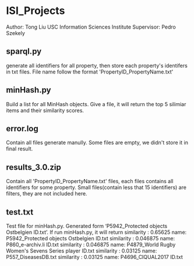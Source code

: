 # ISI_Projects
Author: Tong Liu
USC Information Sciences Institute
Supervisor: Pedro Szekely

## sparql.py
generate all identifiers for all property, then store each property's identifers in txt files.
File name follow the format 'PropertyID_PropertyName.txt'

## minHash.py
Build a list for all MinHash objects. Give a file, it will return the top 5 silimiar items and their similarity scores.

## error.log
Contain all files generate manully. Some files are empty, we didn't store it in final result.

## results_3.0.zip
Contain all 'PropertyID_PropertyName.txt' files, each files contains all identifiers for some property.
Small files(contain less that 15 identifiers) are filters, they are not included here.

## test.txt
Test file for minHash.py. Generated form ‘P5942_Protected objects Ostbelgien ID.txt’. If run minHash.py, it will return
similarity : 0.65625 name: P5942_Protected objects Ostbelgien ID.txt
similarity : 0.046875 name: P860_e-archiv.li ID.txt
similarity : 0.046875 name: P4879_World Rugby Women's Sevens Series player ID.txt
similarity : 0.03125 name: P557_DiseasesDB.txt
similarity : 0.03125 name: P4696_CIQUAL2017 ID.txt
